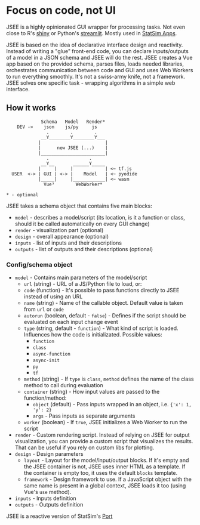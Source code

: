 # Focus on code, not UI

JSEE is a highly opinionated GUI wrapper for processing tasks. Not even close to R's [shiny](https://shiny.rstudio.com/) or Python's [streamlit](https://streamlit.io/). Mostly used in [StatSim Apps](https://statsim.com/#apps). 

JSEE is based on the idea of declarative interface design and reactivity. Instead of writing a "glue" front-end code, you can declare inputs/outputs of a model in a JSON schema and JSEE will do the rest. JSEE creates a Vue app based on the provided schema, parses files, loads needed libraries, orchestrates communication between code and GUI and uses Web Workers to run everything smoothly. It's not a swiss-army knife, not a framework. JSEE solves one specific task - wrapping algorithms in a simple web interface.

## How it works
```
             Schema   Model   Render*
    DEV ->    json    js/py     js
               .        .        .
             __Y________Y________Y___
            |                        |
            |      new JSEE (...)    |
            |________________________|
               .               .
             __Y__       ______Y_____
            |     |     |            | <~ tf.js
  USER  <-> | GUI | <-> |    Model   | <~ pyodide
            |_____|     |____________| <~ wasm
              Vue³        WebWorker*

* - optional
```

JSEE takes a schema object that contains five main blocks:

- `model` - describes a model/script (its location, is it a function or class, should it be called automatically on every GUI change)
- `render` - visualization part (optional)
- `design` - overall appearance (optional)
- `inputs` - list of inputs and their descriptions
- `outputs` - list of outputs and their descriptions (optional)

### Config/schema object

- `model` - Contains main parameters of the model/script
  - `url` (string) - URL of a JS/Python file to load, or:
  - `code` (function) - It's possible to pass functions directly to JSEE instead of using an URL
  - `name` (string) - Name of the callable object. Default value is taken from `url` or `code`
  - `autorun` (boolean, default - `false`) - Defines if the script should be evaluated on each input change event
  - `type` (string, default - `function`) - What kind of script is loaded. Influences how the code is initializated. Possible values: 
    - `function`
    - `class` 
    - `async-function`
    - `async-init`
    - `py`
    - `tf`
  - `method` (string) - If `type` is `class`, `method` defines the name of the class method to call during evaluation
  - `container` (string) - How input values are passed to the function/method:
    - `object` (default) - Pass inputs wrapped in an object, i.e. `{'x': 1, 'y': 2}`
    - `args` - Pass inputs as separate arguments
  - `worker` (boolean) - If `true`, JSEE initializes a Web Worker to run the script
- `render` - Custom rendering script. Instead of relying on JSEE for output visualization, you can provide a custom script that visualizes the results. That can be useful if you rely on custom libs for plotting.
- `design` - Design parameters
  - `layout` - Layout for the model/input/output blocks. If it's empty and the JSEE container is not, JSEE uses inner HTML as a template. If the container is empty too, it uses the default `blocks` template.
  - `framework` - Design framework to use. If a JavaScript object with the same name is present in a global context, JSEE loads it too (using Vue's `use` method).
- `inputs` - Inputs definition
- `outputs` - Outputs definition

JSEE is a reactive version of StatSim's [Port](https://github.com/statsim/port)
